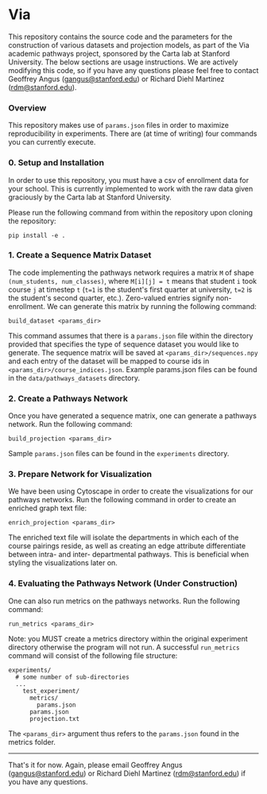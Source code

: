 # Via
This repository contains the source code and the parameters for the construction of various datasets and projection models, as part of the Via academic pathways project, sponsored by the Carta lab at Stanford University. The below sections are usage instructions. We are actively modifying this code, so if you have any questions please feel free to contact Geoffrey Angus (gangus@stanford.edu) or Richard Diehl Martinez (rdm@stanford.edu).

### Overview

This repository makes use of `params.json` files in order to maximize reproducibility in experiments. There are (at time of writing) four commands you can currently execute.

### 0. Setup and Installation

In order to use this repository, you must have a csv of enrollment data for your school. This is currently implemented to work with the raw data given graciously by the Carta lab at Stanford University.

Please run the following command from within the repository upon cloning the repository:
```
pip install -e .
```

### 1. Create a Sequence Matrix Dataset

The code implementing the pathways network requires a matrix `M` of shape `(num_students, num_classes)`, where `M[i][j] = t` means that student `i` took course `j` at timestep `t` (`t=1` is the student's first quarter at university, `t=2` is the student's second quarter, etc.). Zero-valued entries signify non-enrollment. We can generate this matrix by running the following command:

```build_dataset <params_dir>```

This command assumes that there is a `params.json` file within the directory provided that specifies the type of sequence dataset you would like to generate. The sequence matrix will be saved at `<params_dir>/sequences.npy` and each entry of the dataset will be mapped to course ids in `<params_dir>/course_indices.json`. Example params.json files can be found in the `data/pathways_datasets` directory.

### 2. Create a Pathways Network

Once you have generated a sequence matrix, one can generate a pathways network. Run the following command:

```build_projection <params_dir>```

Sample `params.json` files can be found in the `experiments` directory.

### 3. Prepare Network for Visualization

We have been using Cytoscape in order to create the visualizations for our pathways networks. Run the following command in order to create an enriched graph text file:

```enrich_projection <params_dir>```

The enriched text file will isolate the departments in which each of the course pairings reside, as well as creating an edge attribute differentiate between intra- and inter- departmental pathways. This is beneficial when styling the visualizations later on.

### 4. Evaluating the Pathways Network (Under Construction)

One can also run metrics on the pathways networks. Run the following command:

```run_metrics <params_dir>```

Note: you MUST create a metrics directory within the original experiment directory otherwise the program will not run. A successful `run_metrics` command will consist of the following file structure:

```
experiments/
  # some number of sub-directories
  ...
    test_experiment/
      metrics/
        params.json
      params.json
      projection.txt
```

The `<params_dir>` argument thus refers to the `params.json` found in the metrics folder.

---

That's it for now. Again, please email Geoffrey Angus (gangus@stanford.edu) or Richard Diehl Martinez (rdm@stanford.edu) if you have any questions.
